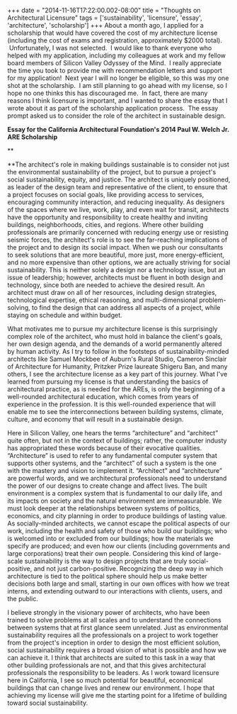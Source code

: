 +++
date = "2014-11-16T17:22:00.002-08:00"
title = "Thoughts on Architectural Licensure"
tags = ['sustainability', 'licensure', 'essay', 'architecture', 'scholarship']
+++
About a month ago, I applied for a scholarship that would have covered the cost of my architecture license (including the cost of exams and registration, approximately $2000 total).  Unfortunately, I was not selected.  I would like to thank everyone who helped with my application, including my colleagues at work and my fellow board members of Silicon Valley Odyssey of the Mind.  I really appreciate the time you took to provide me with recommendation letters and support for my application!  Next year I will no longer be eligible, so this was my one shot at the scholarship.  I am still planning to go ahead with my license, so I hope no one thinks this has discouraged me.  In fact, there are many reasons I think licensure is important, and I wanted to share the essay that I wrote about it as part of the scholarship application process.  The essay prompt asked us to consider the role of the architect in sustainable design.

**Essay for the California Architectural Foundation's 2014 Paul W. Welch Jr. ARE Scholarship**

**

**The architect's role in making buildings sustainable is to consider not just the environmental sustainability of the project, but to pursue a project's social sustainability, equity, and justice. The architect is uniquely positioned, as leader of the design team and representative of the client, to ensure that a project focuses on social goals, like providing access to services, encouraging community interaction, and reducing inequality. As designers of the spaces where we live, work, play, and even wait for transit, architects have the opportunity and responsibility to create healthy and inviting buildings, neighborhoods, cities, and regions. Where other building professionals are primarily concerned with reducing energy use or resisting seismic forces, the architect's role is to see the far-reaching implications of the project and to design its social impact. When we push our consultants to seek solutions that are more beautiful, more just, more energy-efficient, and no more expensive than other options, we are actually striving for social sustainability. This is neither solely a design nor a technology issue, but an issue of leadership; however, architects must be fluent in both design and technology, since both are needed to achieve the desired result. An architect must draw on all of her resources, including design strategies, technological expertise, ethical reasoning, and multi-dimensional problem-solving, to find the design that can address all aspects of a project, while staying on schedule and within budget.

What motivates me to pursue my architecture license is this surprisingly complex role of the architect, who must hold in balance the client's goals, her own design agenda, and the demands of a world permanently altered by human activity. As I try to follow in the footsteps of sustainability-minded architects like Samuel Mockbee of Auburn's Rural Studio, Cameron Sinclair of Architecture for Humanity, Pritzker Prize laureate Shigeru Ban, and many others, I see the architecture license as a key part of this journey. What I've learned from pursuing my license is that understanding the basics of architectural practice, as is needed for the AREs, is only the beginning of a well-rounded architectural education, which comes from years of experience in the profession. It is this well-rounded experience that will enable me to see the interconnections between building systems, climate, culture, and economy that will result in a sustainable design.

Here in Silicon Valley, one hears the terms “architecture” and “architect” quite often, but not in the context of buildings; rather, the computer industy has appropriated these words because of their evocative qualities. “Architecture” is used to refer to any fundamental computer system that supports other systems, and the “architect” of such a system is the one with the mastery and vision to implement it. “Architect” and “architecture” are powerful words, and we architectural professionals need to understand the power of our designs to create change and affect lives. The built environment is a complex system that is fundamental to our daily life, and its impacts on society and the natural environment are immeasurable. We must look deeper at the relationships between systems of politics, economics, and city planning in order to produce buildings of lasting value. As socially-minded architects, we cannot escape the political aspects of our work, including the health and safety of those who build our buildings; who is welcomed into or excluded from our buildings; how the materials we specify are produced; and even how our clients (including governments and large corporations) treat their own people. Considering this kind of large-scale sustainability is the way to design projects that are truly social-positive, and not just carbon-positive. Recognizing the deep way in which architecture is tied to the political sphere should help us make better decisions both large and small, starting in our own offices with how we treat interns, and extending outward to our interactions with clients, users, and the public.

I believe strongly in the visionary power of architects, who have been trained to solve problems at all scales and to understand the connections between systems that at first glance seem unrelated. Just as environmental sustainability requires all the professionals on a project to work together from the project's inception in order to design the most efficient solution, social sustainability requires a broad vision of what is possible and how we can achieve it. I think that architects are suited to this task in a way that other building professionals are not, and that this gives architectural professionals the responsibility to be leaders. As I work toward licensure here in California, I see so much potential for beautiful, economical buildings that can change lives and renew our environment. I hope that achieving my license will give me the starting point for a lifetime of building toward social sustainability.
